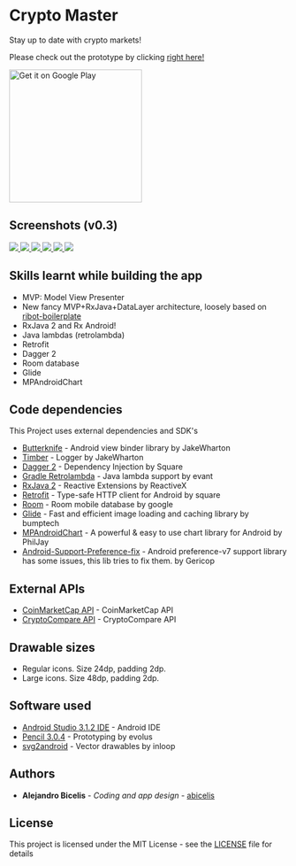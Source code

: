 # Crypto Master #

Stay up to date with crypto markets!

Please check out the prototype by clicking [right here!](https://abicelis.github.io/CryptoMaster/index.html "CryptoMaster Prototype")

<a target="_blank" href='https://play.google.com/store/apps/details?id=ve.com.abicelis.cryptomaster&pcampaignid=MKT-Other-global-all-co-prtnr-py-PartBadge-Mar2515-1'><img alt='Get it on Google Play' src='https://play.google.com/intl/en_us/badges/images/generic/en_badge_web_generic.png' width="240px"/></a>

## Screenshots (v0.3)

[ ![](https://github.com/abicelis/CryptoMaster/blob/master/graphics/play_store/screens/v0.1/thumbs/Screenshot_1531800405.jpg) ](https://github.com/abicelis/CryptoMaster/blob/master/graphics/play_store/screens/v0.1/Screenshot_1531800405.png)
[ ![](https://github.com/abicelis/CryptoMaster/blob/master/graphics/play_store/screens/v0.1/thumbs/Screenshot_1531800420.jpg) ](https://github.com/abicelis/CryptoMaster/blob/master/graphics/play_store/screens/v0.1/Screenshot_1531800420.png)
[ ![](https://github.com/abicelis/CryptoMaster/blob/master/graphics/play_store/screens/v0.1/thumbs/Screenshot_1531800435.jpg) ](https://github.com/abicelis/CryptoMaster/blob/master/graphics/play_store/screens/v0.1/Screenshot_1531800435.png)
[ ![](https://github.com/abicelis/CryptoMaster/blob/master/graphics/play_store/screens/v0.1/thumbs/Screenshot_1531800442.jpg) ](https://github.com/abicelis/CryptoMaster/blob/master/graphics/play_store/screens/v0.1/Screenshot_1531800442.png)
[ ![](https://github.com/abicelis/CryptoMaster/blob/master/graphics/play_store/screens/v0.3/thumbs/Screenshot_1532397819.jpg) ](https://github.com/abicelis/CryptoMaster/blob/master/graphics/play_store/screens/v0.3/Screenshot_1532397819.png)
[ ![](https://github.com/abicelis/CryptoMaster/blob/master/graphics/play_store/screens/v0.3/thumbs/Screenshot_1532397829.jpg) ](https://github.com/abicelis/CryptoMaster/blob/master/graphics/play_store/screens/v0.3/Screenshot_1532397829.png)




## Skills learnt while building the app 
- MVP: Model View Presenter
- New fancy MVP+RxJava+DataLayer architecture, loosely based on [ribot-boilerplate](https://github.com/ribot/android-boilerplate)
- RxJava 2 and Rx Android!
- Java lambdas (retrolambda)
- Retrofit
- Dagger 2
- Room database
- Glide
- MPAndroidChart

## Code dependencies

This Project uses external dependencies and SDK's

* [Butterknife](https://github.com/JakeWharton/butterknife) - Android view binder library by JakeWharton
* [Timber](https://github.com/JakeWharton/timber) - Logger by JakeWharton
* [Dagger 2](https://github.com/google/dagger) - Dependency Injection by Square
* [Gradle Retrolambda](https://github.com/evant/gradle-retrolambda) - Java lambda support by evant
* [RxJava 2](https://github.com/ReactiveX/RxJava) - Reactive Extensions by ReactiveX
* [Retrofit](https://github.com/square/retrofit) - Type-safe HTTP client for Android by square
* [Room](https://developer.android.com/topic/libraries/architecture/room.html) - Room mobile database by google
* [Glide](https://github.com/bumptech/glide) - Fast and efficient image loading and caching library by bumptech
* [MPAndroidChart](https://github.com/PhilJay/MPAndroidChart) - A powerful & easy to use chart library for Android by PhilJay
* [Android-Support-Preference-fix](https://github.com/Gericop/Android-Support-Preference-V7-Fix) - Android preference-v7 support library has some issues, this lib tries to fix them.
 by Gericop


## External APIs

* [CoinMarketCap API](https://coinmarketcap.com/api/) - CoinMarketCap API
* [CryptoCompare API](https://www.cryptocompare.com/api/) - CryptoCompare API


## Drawable sizes

- Regular icons. Size 24dp, padding 2dp.
- Large icons. Size 48dp, padding 2dp.


## Software used

* [Android Studio 3.1.2 IDE](https://developer.android.com/studio/index.html) - Android IDE
* [Pencil 3.0.4](https://github.com/evolus/pencil) - Prototyping by evolus
* [svg2android](http://inloop.github.io/svg2android/) - Vector drawables by inloop

## Authors

* **Alejandro Bicelis** - *Coding and app design* - [abicelis](https://github.com/abicelis)


## License

This project is licensed under the MIT License - see the [LICENSE](https://github.com/abicelis/CryptoMaster/blob/master/LICENSE) file for details

